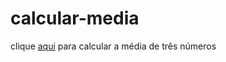 # calcular-media
clique [aqui](https://gustavoluisdo.github.io/calcular-media/) para calcular a média de três números
